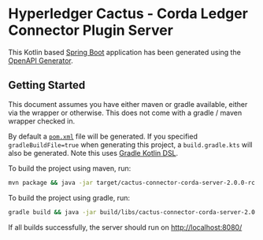# Hyperledger Cactus - Corda Ledger Connector Plugin Server

This Kotlin based [Spring Boot](https://spring.io/projects/spring-boot) application has been generated using the [OpenAPI Generator](https://github.com/OpenAPITools/openapi-generator).

## Getting Started

This document assumes you have either maven or gradle available, either via the wrapper or otherwise. This does not come with a gradle / maven wrapper checked in.

By default a [`pom.xml`](pom.xml) file will be generated. If you specified `gradleBuildFile=true` when generating this project, a `build.gradle.kts` will also be generated. Note this uses [Gradle Kotlin DSL](https://github.com/gradle/kotlin-dsl).

To build the project using maven, run:
```bash
mvn package && java -jar target/cactus-connector-corda-server-2.0.0-rc.3.jar
```

To build the project using gradle, run:
```bash
gradle build && java -jar build/libs/cactus-connector-corda-server-2.0.0-rc.3.jar
```

If all builds successfully, the server should run on [http://localhost:8080/](http://localhost:8080/)
